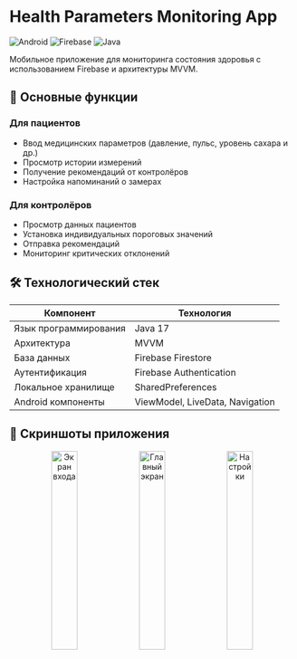 # Health Parameters Monitoring App

![Android](https://img.shields.io/badge/Android-3DDC84?logo=android&logoColor=white)
![Firebase](https://img.shields.io/badge/Firebase-FFCA28?logo=firebase&logoColor=white)
![Java](https://img.shields.io/badge/Java-17-ED8B00?logo=java&logoColor=white)

Мобильное приложение для мониторинга состояния здоровья с использованием Firebase и архитектуры MVVM.

## 📱 Основные функции

### Для пациентов
- Ввод медицинских параметров (давление, пульс, уровень сахара и др.)
- Просмотр истории измерений
- Получение рекомендаций от контролёров
- Настройка напоминаний о замерах

### Для контролёров
- Просмотр данных пациентов
- Установка индивидуальных пороговых значений
- Отправка рекомендаций
- Мониторинг критических отклонений

## 🛠 Технологический стек

| Компонент        | Технология                          |
|------------------|-------------------------------------|
| Язык программирования | Java 17                          |
| Архитектура      | MVVM                                |
| База данных      | Firebase Firestore                  |
| Аутентификация   | Firebase Authentication             |
| Локальное хранилище | SharedPreferences               |
| Android компоненты | ViewModel, LiveData, Navigation |

## 📸 Скриншоты приложения

<div align="center">
  <img src="./images/screen1.png" width="30%" alt="Экран входа">
  <img src="./images/screen2.png" width="30%" alt="Главный экран">
  <img src="./images/screen3.png" width="30%" alt="Настройки">
</div>
